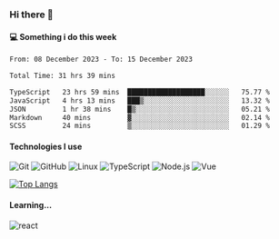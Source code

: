 ### Hi there 👋

#### 💻 Something i do this week

<!--START_SECTION:waka-->

```txt
From: 08 December 2023 - To: 15 December 2023

Total Time: 31 hrs 39 mins

TypeScript   23 hrs 59 mins  ███████████████████░░░░░░   75.77 %
JavaScript   4 hrs 13 mins   ███▒░░░░░░░░░░░░░░░░░░░░░   13.32 %
JSON         1 hr 38 mins    █▒░░░░░░░░░░░░░░░░░░░░░░░   05.21 %
Markdown     40 mins         ▓░░░░░░░░░░░░░░░░░░░░░░░░   02.14 %
SCSS         24 mins         ▒░░░░░░░░░░░░░░░░░░░░░░░░   01.29 %
```

<!--END_SECTION:waka-->


#### Technologies I use
![Git](https://img.shields.io/badge/-Git-222222?style=flat&logo=git&logoColor=F05032)
![GitHub](https://img.shields.io/badge/-GitHub-181717?style=flat&logo=github)
![Linux](https://img.shields.io/badge/-Linux-222222?style=flat&logo=linux&logoColor=FCC624)
![TypeScript](https://img.shields.io/badge/-TypeScript-000000?style=flat&logo=typescript)
![Node.js](https://img.shields.io/badge/-Node.js-222222?style=flat&logo=node.js&logoColor=339933)
![Vue](https://img.shields.io/badge/-Vue-222222?style=flat&logo=Vue.js&logoColor=4FC08D)

[![Top Langs](https://github-readme-stats.vercel.app/api/top-langs/?username=GodlessLiu&layout=compact)](https://github.com/anuraghazra/github-readme-stats)
#### Learning...
![react](https://img.shields.io/badge/react-18-blue.svg)
